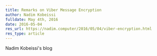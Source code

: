 ```yaml
---
title: Remarks on Viber Message Encryption
author: Nadim Kobeissi
fulldate: May 4th, 2016
date: 2016-05-04
res_url: https://nadim.computer/2016/05/04/viber-encryption.html
res_type: article
---
```


Nadim Kobeissi's blog
